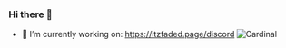 ### Hi there 👋
- 🔭 I’m currently working on: https://itzfaded.page/discord
![Cardinal](https://github.com/ItzFaded/ItzFaded/blob/master/Cardinal.png)

